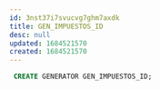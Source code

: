 ```yaml
---
id: 3nst37i7svucvg7ghm7axdk
title: GEN_IMPUESTOS_ID
desc: null
updated: 1684521570
created: 1684521570
---
```



```sql
 CREATE GENERATOR GEN_IMPUESTOS_ID;
```
